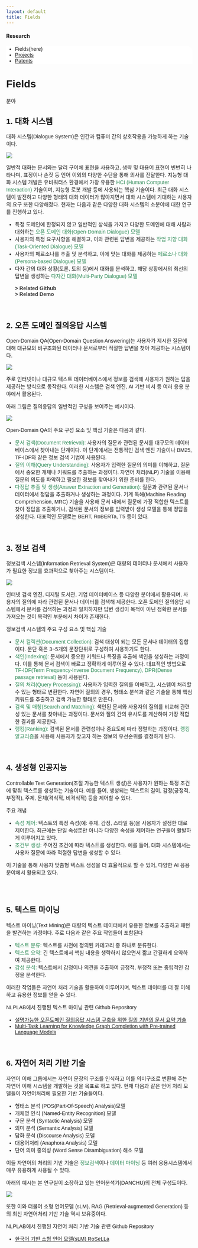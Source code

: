 ```yaml
---
layout: default
title: Fields
---
```

<style>
@import url(//fonts.googleapis.com/earlyaccess/jejugothic.css);
.jg{font-family: 'Jeju Gothic', sans-serif;}

/* 박성완 추가 CSS */
/* 기본 스타일 */
    .toggle-container {
      cursor: pointer;
      font-weight: bold;
      color: #333;
      transition: color 0.3s ease, transform 0.3s ease;
    }

    /* 마우스를 올렸을 때 색과 크기 변화 */
    .toggle-container:hover {
      color: #28a745; /* 녹색 계열 */
      transform: scale(1.1); /* 글씨 커짐 */
    }

    /* 토글 리스트 스타일 */
    .toggle-list {
      display: none;
      list-style-type: none;
      padding-left: 20px;
    }

    .toggle-list li {
      margin: 5px 0;
    }

    .toggle-list a {
      text-decoration: none;
      color: #1a73e8;
      transition: color 0.3s ease;
    }

    /* 링크에 마우스를 올렸을 때 색 변화 */
    .toggle-list a:hover {
      text-decoration: underline;
      color: #28a745; /* 녹색 계열 */
    }
</style>

<h4>Research</h4>
 <div class="linklink jg" style = "background-color:#ffffff;border-radius:0 15px;align:right;">
          <ul class="posts-list">
            <li>Fields(here)
            </li>
            <li class="post-link">
                <a class="post-title" href="https://nlplab-skku.github.io/Research/Projects/">Projects</a>
            </li>
            <li class="post-link">
                <a class="post-title" href="https://nlplab-skku.github.io/Research/Patents/">Patents</a>
            </li>
          </ul>
  </div>


<div class="post jg">
  <h1 class="pageTitle">Fields</h1>	
  <p class="meta">분야</p>

  <h2>1. 대화 시스템</h2>
  <p>대화 시스템(Dialogue System)은 인간과 컴퓨터 간의 상호작용을 가능하게 하는 기술이다.<p>
  <img src="/assets/img/research/Dialogue_System_v2.png">
  <p>일반적 대화는 문서와는 달리 구어체 표현을 사용하고, 생략 및 대용어 표현이 빈번히 나타나며, 표정이나 손짓 등 언어 이외의 다양한 수단을 통해 의사를 전달한다. 지능형 대화 시스템 개발은 유비쿼터스 환경에서 가장 유용한 <font color="seagreen" font-weight= "bold">HCI (Human Computer Interaction)</font> 기술이며, 지능형 로봇 개발 등에 사용되는 핵심 기술이다. 최근 대화 시스템이 발전하고 다양한 형태의 대화 데이터가 많아지면서 대화 시스템에 기대하는 사용자의 요구 또한 다양해졌다. 현재는 다음과 같은 다양한 대화 시스템의 소분야에 대한 연구를 진행하고 있다.<p>
  <ul>
	    <li>특정 도메인에 한정되지 않고 일반적인 상식을 가지고 다양한 도메인에 대해 사람과 대화하는 <font color="seagreen" font-weight= "bold">오픈 도메인 대화(Open-Domain Dialogue) 모델</font></li>
      <li>사용자의 특정 요구사항을 해결하고, 이와 관련된 답변을 제공하는 <font color="seagreen" font-weight= "bold">작업 지향 대화(Task-Oriented Dialogue) 모델</font></li>
      <li>사용자의 페르소나를 추출 및 분석하고, 이에 맞는 대화를 제공하는 <font color="seagreen" font-weight= "bold">페르소나 대화(Persona-based Dialogue) 모델</font></li>
      <li>다자 간의 대화 상황(토론, 토의 등)에서 대화를 분석하고, 해당 상황에서의 최선의 답변을 생성하는 <font color="seagreen" font-weight= "bold">다자간 대화(Multi-Party Dialogue) 모델</font></li>
      
  <br>
  <div class="toggle-container" onclick="toggleList_github1()">> Related Github</div>
  <ul class="toggle-list" id="github-list1">
      <li><a href="https://github.com/NLPlab-skku/HG-TODS" target="_blank">이종 그래프 융합 목적 지향 대화 시스템</a></li>
      <li><a href="https://github.com/NLPlab-skku/DSTC11_SIMMC2.1" target="_blank">가상환경 쇼핑 보조를 위한 대화형 인공지능 에이전트</a></li>
      <li><a href="https://github.com/NLPlab-skku/BERT-ASE" target="_blank">Gender bias 완화 모델 BERT-ASE</a></li>
  </ul>

  <div class="toggle-container" onclick="toggleList_demo1()">> Related Demo</div>
  <ul class="toggle-list" id="demo-list1">
      <li>외부 지식 기반 대화 시스템</li>
      <video controls style="display: block; margin: 0 auto;">
								<source src="/assets/video/demo_external_knowledge_based_dialogue_system.mp4" type="video/mp4">
								Your browser does not support the video tag.
			</video>

      <li>외부 지식 기반 대화 시스템</li>
      <video controls style="display: block; margin: 0 auto;">
								<source src="/assets/video/demo_external_knowledge_based_dialogue_system.mp4" type="video/mp4">
								Your browser does not support the video tag.
			</video>
  </ul>


  </ul>
  <br>

  <h2>2. 오픈 도메인 질의응답 시스템</h2>
  <p>Open-Domain QA(Open-Domain Question Answering)는 사용자가 제시한 질문에 대해 대규모의 비구조화된 데이터나 문서로부터 적절한 답변을 찾아 제공하는 시스템이다.<p>
  <img src="/assets/img/research/Open_domain_QA.png">
  <p>주로 인터넷이나 대규모 텍스트 데이터베이스에서 정보를 검색해 사용자가 원하는 답을 제공하는 방식으로 동작한다. 이러한 시스템은 검색 엔진, AI 기반 비서 등 여러 응용 분야에서 활용된다.
</p>
<p>아래 그림은 질의응답의 일반적인 구성을 보여주는 예시이다.</p>
  <img src="/assets/img/research/Open_domain_QA_2.png">
  <p>Open-Domain QA의 주요 구성 요소 및 핵심 기술은 다음과 같다.<p>
  <ul>
	    <li><font color="seagreen" font-weight= "bold">문서 검색(Document Retrieval):</font> 사용자의 질문과 관련된 문서를 대규모의 데이터베이스에서 찾아내는 단계이다. 이 단계에서는 전통적인 검색 엔진 기술이나 BM25, TF-IDF와 같은 정보 검색 기법이 사용된다.</li>
      <li><font color="seagreen" font-weight= "bold">질의 이해(Query Understanding):</font> 사용자가 입력한 질문의 의미를 이해하고, 질문에서 중요한 개체나 키워드를 추출하는 과정이다. 자연어 처리(NLP) 기술을 이용해 질문의 의도를 파악하고 필요한 정보를 찾아내기 위한 준비를 한다.</li>
      <li><font color="seagreen" font-weight= "bold">다정답 추출 및 생성(Answer Extraction and Generation):</font> 질문과 관련된 문서나 데이터에서 정답을 추출하거나 생성하는 과정이다. 기계 독해(Machine Reading Comprehension, MRC) 기술을 사용해 문서 내에서 질문에 가장 적합한 텍스트를 찾아 정답을 추출하거나, 검색된 문서의 정보를 입력받아 생성 모델을 통해 정답을 생성한다. 대표적인 모델로는 BERT, RoBERTa, T5 등이 있다.</li>
  </ul>
  <br>

  <h2>3. 정보 검색</h2>
  <p>정보검색 시스템(Information Retrieval System)은 대량의 데이터나 문서에서 사용자가 필요한 정보를 효과적으로 찾아주는 시스템이다.<p>
  <img src="/assets/img/research/Information_Retrieval.png">
  <p>인터넷 검색 엔진, 디지털 도서관, 기업 데이터베이스 등 다양한 분야에서 활용되며, 사용자의 질의에 따라 관련된 문서나 데이터를 검색해 제공한다. 오픈 도메인 질의응답 시스템에서 문서를 검색하는 과정과 일치하지만 답변 생성이 목적이 아닌 정확한 문서를 가져오는 것이 목적인 부분에서 차이가 존재한다. </p>
<p>정보검색 시스템의 주요 구성 요소 및 핵심 기술</p>
  <ul>
	    <li><font color="seagreen" font-weight= "bold">문서 컬렉션(Document Collection):</font> 검색 대상이 되는 모든 문서나 데이터의 집합이다. 문단 혹은 3~5개의 문장단위로 구성하여 사용하기도 한다. </li>
      <li><font color="seagreen" font-weight= "bold">색인(Indexing):</font> 문서에서 중요한 키워드나 특징을 추출해 색인을 생성하는 과정이다. 이를 통해 문서 검색이 빠르고 정확하게 이루어질 수 있다. 대표적인 방법으로 <font color="seagreen" font-weight= "bold">TF-IDF(Term Frequency-Inverse Document Frequency), DPR(Dense passage retrieval)</font> 등이 사용된다.</li>
      <li><font color="seagreen" font-weight= "bold">질의 처리(Query Processing):</font> 사용자가 입력한 질의를 이해하고, 시스템이 처리할 수 있는 형태로 변환한다. 자연어 질의의 경우, 형태소 분석과 같은 기술을 통해 핵심 키워드를 추출하고 검색 가능한 형태로 만든다.</li>
      <li><font color="seagreen" font-weight= "bold">검색 및 매칭(Search and Matching):</font> 색인된 문서와 사용자의 질의를 비교해 관련성 있는 문서를 찾아내는 과정이다. 문서와 질의 간의 유사도를 계산하여 가장 적합한 결과를 제공한다.</li>
      <li><font color="seagreen" font-weight= "bold">랭킹(Ranking):</font> 검색된 문서를 관련성이나 중요도에 따라 정렬하는 과정이다. <font color="seagreen" font-weight= "bold">랭킹 알고리즘</font>을 사용해 사용자가 찾고자 하는 정보의 우선순위를 결정하게 된다.</li>
  </ul>
  <br>

  <h2>4. 생성형 인공지능</h2>
  <p>Controllable Text Generation(조절 가능한 텍스트 생성)은 사용자가 원하는 특정 조건에 맞춰 텍스트를 생성하는 기술이다. 예를 들어, 생성되는 텍스트의 길이, 감정(긍정적, 부정적), 주제, 문체(격식적, 비격식적) 등을 제어할 수 있다.<p>
  
  <p>주요 개념</p>
  <ul>
	    <li><font color="seagreen" font-weight= "bold">속성 제어:</font> 텍스트의 특정 속성(예: 주제, 감정, 스타일 등)을 사용자가 설정한 대로 제어한다. 최근에는 단일 속성뿐만 아니라 다양한 속성을 제어하는 연구들이 활발하게 이루어지고 있다.
</li>
      <li><font color="seagreen" font-weight= "bold">조건부 생성:</font> 주어진 조건에 따라 텍스트를 생성한다. 예를 들어, 대화 시스템에서는 사용자 질문에 따라 적절한 답변을 생성할 수 있다.</li>
  </ul>
  <p>이 기술을 통해 사용자 맞춤형 텍스트 생성을 더 효율적으로 할 수 있어, 다양한 AI 응용 분야에서 활용되고 있다.<p>
  <br>
  <br>

  <h2>5. 텍스트 마이닝</h2>
  <p>텍스트 마이닝(Text Mining)은 대량의 텍스트 데이터에서 유용한 정보를 추출하고 패턴을 발견하는 과정이다. 주로 다음과 같은 주요 작업들이 포함된다<p>
  <ul>
	    <li><font color="seagreen" font-weight= "bold">텍스트 분류:</font> 텍스트를 사전에 정의된 카테고리 중 하나로 분류한다.</li>
      <li><font color="seagreen" font-weight= "bold">텍스트 요약:</font> 긴 텍스트에서 핵심 내용을 생략하지 않으면서  짧고 간결하게 요약하여 제공한다.</li>
      <li><font color="seagreen" font-weight= "bold">감성 분석:</font> 텍스트에서 감정이나 의견을 추출하여 긍정적, 부정적 또는 중립적인 감정을 분석한다.</li>
  </ul>
  <p>이러한 작업들은 자연어 처리 기술을 활용하여 이루어지며, 텍스트 데이터를 더 잘 이해하고 유용한 정보를 얻을 수 있다.<p>
  <p>NLPLAB에서 진행된 텍스트 마이닝 관련 Github Repository</p>
  <ul>
      <li><a href="https://github.com/NLPlab-skku/SummaryXAI-QA" target="_blank">설명가능한 오픈도메인 질의응답 시스템 구축을 위한 질의 기반의 문서 요약 기술</a></li>
      <li><a href="https://github.com/NLPlab-skku/MTL-KGC" target="_blank">Multi-Task Learning for Knowledge Graph Completion with Pre-trained Language Models</a></li>
  </ul>
  <br>

  <h2>6. 자연어 처리 기반 기술</h2>
  <p> 자연어 이해 그룹에서는 자연어 문장의 구조를 인식하고 이를 의미구조로 변환해 주는 자연어 이해 시스템을 개발하는 것을 목표로 하고 있다. 현재 다음과 같은 언어 처리 모델들이 자연어처리에 필요한 기반 기술들이다.</p>
  <ul>
	<li>형태소 분석 (POS(Part-Of-Speech) Analysis)모델</li>
  	<li>개체명 인식 (Named-Entity Recognition) 모델</li>
  	<li>구문 분석 (Syntactic Analysis) 모델</li>
  	<li>의미 분석 (Semantic Analysis) 모델</li>
    <li>담화 분석 (Discourse Analysis) 모델</li>
    <li>대용어처리 (Anaphora Analysis) 모델</li>
    <li>단어 의미 중의성 (Word Sense Disambiguation) 해소 모델</li>
  </ul>
  <p>이들 자연어의 처리의 기반 기술은 <font color="seagreen" font-weight= "bold">정보검색</font>이나 <font color="seagreen" font-weight= "bold">데이터 마이닝</font> 등 여러 응용시스템에서 매우 유용하게 사용될 수 있다.</p>
  <p>아래의 예시는 본 연구실이 소장하고 있는 언어분석기(DANCHU)의 전체 구성도이다.</p>
  <img src="/assets/img/research/danchu_system.png">
  <p>또한 이와 더불어 소형 언어모델 (sLM), RAG (Retrieval-augmented Generation) 등의 최신 자연어처리 기반 기술 역시 보유중이다.</p>
    <p>NLPLAB에서 진행된 자연어 처리 기반 기술 관련 Github Repository</p>
  <ul>
      <li><a href="https://github.com/NLPlab-skku/RoSeLLa" target="_blank">한국어 기반 소형 언어 모델(sLM) RoSeLLa</a></li>
  </ul>
  <br>

<script>
    function toggleList_github1() {
      const list = document.getElementById('github-list1');
      if (list.style.display === 'none' || list.style.display === '') {
        list.style.display = 'block';
      } else {
        list.style.display = 'none';
      }
    }

    function toggleList_demo1() {
      const list = document.getElementById('demo-list1');
      if (list.style.display === 'none' || list.style.display === '') {
        list.style.display = 'block';
      } else {
        list.style.display = 'none';
      }
    }
</script>
